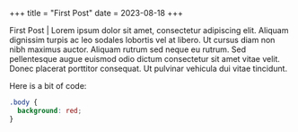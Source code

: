 +++
title = "First Post"
date = 2023-08-18
+++

First Post | Lorem ipsum dolor sit amet, consectetur adipiscing elit. Aliquam dignissim turpis ac leo sodales lobortis vel at libero. Ut cursus diam non nibh maximus auctor. Aliquam rutrum sed neque eu rutrum. Sed pellentesque augue euismod odio dictum consectetur sit amet vitae velit. Donec placerat porttitor consequat. Ut pulvinar vehicula dui vitae tincidunt.

Here is a bit of code:

```css
.body {
  background: red;
}
```
